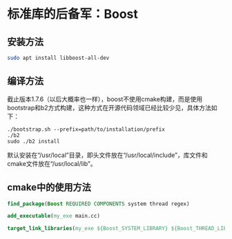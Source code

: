 # 标准库的后备军：Boost


## 安装方法

```bash
sudo apt install libboost-all-dev
```

## 编译方法

截止版本1.7.6（以后大概率也一样），boost不使用cmake构建，而是使用bootstrap和b2方式构建，这种方式在开源代码领域已经比较少见，具体方法如下：

```
./bootstrap.sh --prefix=path/to/installation/prefix
./b2
sudo ./b2 install
```

默认安装在“/usr/local”目录，即头文件放在“/usr/local/include”，库文件和cmake文件放在“/usr/local/lib”。


## cmake中的使用方法

```cmake
find_package(Boost REQUIRED COMPONENTS system thread regex)

add_executable(my_exe main.cc)

target_link_libraries(my_exe ${Boost_SYSTEM_LIBRARY} ${Boost_THREAD_LIBRARY} ${Boost_REGEX_LIBRARY})
```